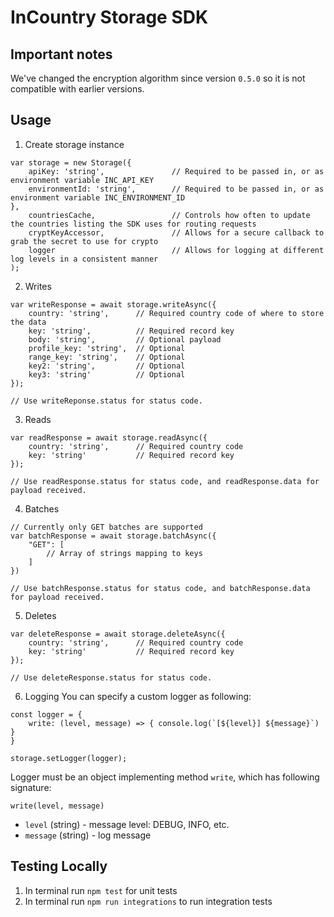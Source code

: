 InCountry Storage SDK
============

Important notes
---------------
We've changed the encryption algorithm since version `0.5.0` so it is not compatible with earlier versions.


Usage
-----

1. Create storage instance
```
var storage = new Storage({
    apiKey: 'string',               // Required to be passed in, or as environment variable INC_API_KEY
    environmentId: 'string',        // Required to be passed in, or as environment variable INC_ENVIRONMENT_ID
},
    countriesCache,                 // Controls how often to update the countries listing the SDK uses for routing requests
    cryptKeyAccessor,               // Allows for a secure callback to grab the secret to use for crypto
    logger                          // Allows for logging at different log levels in a consistent manner
);
```
2. Writes
```
var writeResponse = await storage.writeAsync({
    country: 'string',      // Required country code of where to store the data
    key: 'string',          // Required record key
    body: 'string',         // Optional payload
    profile_key: 'string',  // Optional
    range_key: 'string',    // Optional
    key2: 'string',         // Optional
    key3: 'string'          // Optional
});

// Use writeReponse.status for status code.
```
3. Reads
```
var readResponse = await storage.readAsync({
    country: 'string',      // Required country code
    key: 'string'           // Required record key
});

// Use readResponse.status for status code, and readResponse.data for payload received.
```
4. Batches
```
// Currently only GET batches are supported
var batchResponse = await storage.batchAsync({
    "GET": [
        // Array of strings mapping to keys
    ]
})

// Use batchResponse.status for status code, and batchResponse.data for payload received.
```
5. Deletes
```
var deleteResponse = await storage.deleteAsync({
    country: 'string',      // Required country code
    key: 'string'           // Required record key
});

// Use deleteResponse.status for status code.
```
6. Logging
You can specify a custom logger as following:
```
const logger = {
    write: (level, message) => { console.log(`[${level}] ${message}`) }
}

storage.setLogger(logger);
```
Logger must be an object implementing method `write`, which has following signature:
```
write(level, message)
```
* `level` (string) - message level: DEBUG, INFO, etc.
* `message` (string) - log message

Testing Locally
-----

1. In terminal run `npm test` for unit tests
2. In terminal run `npm run integrations` to run integration tests
